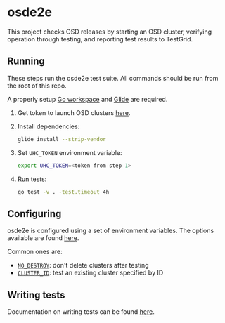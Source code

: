 # osde2e

This project checks OSD releases by starting an OSD cluster, verifying operation through testing, and reporting test 
results to TestGrid.

## Running
These steps run the osde2e test suite. All commands should be run from the root of this repo.

A properly setup [Go workspace](https://golang.org/doc/code.html#GOPATH) and [Glide](https://github.com/Masterminds/glide#install) are required.

1. Get token to launch OSD clusters [here](https://cloud.redhat.com/openshift/token).

1. Install dependencies:
    ```bash
    glide install --strip-vendor
    ```
1. Set `UHC_TOKEN` environment variable:
    ```bash
    export UHC_TOKEN=<token from step 1>
    ```
1. Run tests:
    ```bash
    go test -v . -test.timeout 4h
    ```

## Configuring
osde2e is configured using a set of environment variables.
The options available are found [here](./docs/Options.md).

Common ones are:
- [`NO_DESTROY`](./docs/Options.md#no_destroy): don't delete clusters after testing
- [`CLUSTER_ID`](./docs/Options.md#cluster_id): test an existing cluster specified by ID

## Writing tests
Documentation on writing tests can be found [here](./docs/Writing-Tests.md).
